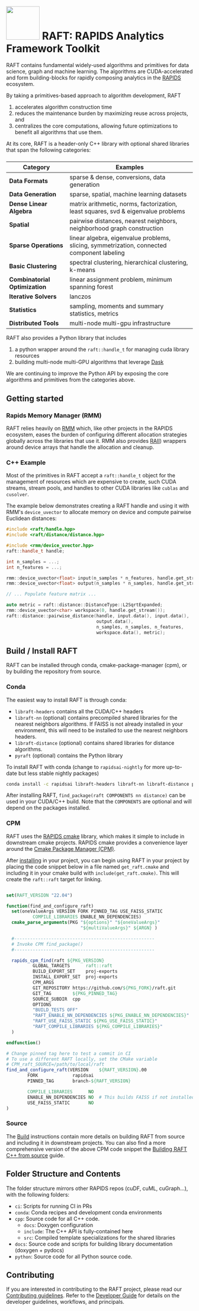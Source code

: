 # <div align="left"><img src="https://rapids.ai/assets/images/rapids_logo.png" width="90px"/>&nbsp;RAFT: RAPIDS Analytics Framework Toolkit</div>

RAFT contains fundamental widely-used algorithms and primitives for data science, graph and machine learning. The algorithms are CUDA-accelerated and form building-blocks for rapidly composing analytics in the [RAPIDS](https://rapids.ai) ecosystem. 

By taking a primitives-based approach to algorithm development, RAFT
1. accelerates algorithm construction time
2. reduces the maintenance burden by maximizing reuse across projects, and
3. centralizes the core computations, allowing future optimizations to benefit all algorithms that use them.

At its core, RAFT is a header-only C++ library with optional shared libraries that span the following categories:

#####
| Category | Examples |
| --- | --- |
| **Data Formats** | sparse & dense, conversions, data generation |
| **Data Generation** | sparse, spatial, machine learning datasets |
| **Dense Linear Algebra** | matrix arithmetic, norms, factorization, least squares, svd & eigenvalue problems |
| **Spatial** | pairwise distances, nearest neighbors, neighborhood graph construction |
| **Sparse Operations** | linear algebra, eigenvalue problems, slicing, symmetrization, connected component labeling |
| **Basic Clustering** | spectral clustering, hierarchical clustering, k-means |
| **Combinatorial Optimization** | linear assignment problem, minimum spanning forest |
| **Iterative Solvers** | lanczos |
| **Statistics** | sampling, moments and summary statistics, metrics |
| **Distributed Tools** | multi-node multi-gpu infrastructure |

RAFT also provides a Python library that includes
1. a python wrapper around the `raft::handle_t` for managing cuda library resources
2. building multi-node multi-GPU algorithms that leverage [Dask](https://dask.org/)

We are continuing to improve the Python API by exposing the core algorithms and primitives from the categories above.

## Getting started

### Rapids Memory Manager (RMM)
RAFT relies heavily on [RMM](https://github.com/rapidsai/rmm) which, 
like other projects in the RAPIDS ecosystem, eases the burden of configuring different allocation strategies globally 
across the libraries that use it. RMM also provides [RAII](https://en.wikipedia.org/wiki/Resource_acquisition_is_initialization)) wrappers around device arrays that handle the allocation and cleanup.

### C++ Example

Most of the primitives in RAFT accept a `raft::handle_t` object for the management of resources which are expensive to create, such CUDA streams, stream pools, and handles to other CUDA libraries like `cublas` and `cusolver`.

The example below demonstrates creating a RAFT handle and using it with RMM's `device_uvector` to allocate memory on device and compute
pairwise Euclidean distances:
```c++
#include <raft/handle.hpp>
#include <raft/distance/distance.hpp>

#include <rmm/device_uvector.hpp>
raft::handle_t handle;

int n_samples = ...;
int n_features = ...;

rmm::device_uvector<float> input(n_samples * n_features, handle.get_stream());
rmm::device_uvector<float> output(n_samples * n_samples, handle.get_stream());

// ... Populate feature matrix ...

auto metric = raft::distance::DistanceType::L2SqrtExpanded;
rmm::device_uvector<char> workspace(0, handle.get_stream());
raft::distance::pairwise_distance(handle, input.data(), input.data(),
                                  output.data(),
                                  n_samples, n_samples, n_features,
                                  workspace.data(), metric);
```

## Build / Install RAFT

RAFT can be installed through conda, cmake-package-manager (cpm), or by building the repository from source. 

### Conda

The easiest way to install RAFT is through conda:
- `libraft-headers` contains all the CUDA/C++ headers
- `libraft-nn` (optional) contains precompiled shared libraries for the nearest neighbors algorithms. If FAISS is not already installed in your environment, this will need to be installed to use the nearest neighbors headers.
- `libraft-distance` (optional) contains shared libraries for distance algorithms.
- `pyraft` (optional) contains the Python library

To install RAFT with conda (change to `rapidsai-nightly` for more up-to-date but less stable nightly packages)
```bash
conda install -c rapidsai libraft-headers libraft-nn libraft-distance pyraft
```

After installing RAFT, `find_package(raft COMPONENTS nn distance)` can be used in your CUDA/C++ build. Note that the `COMPONENTS` are optional and will depend on the packages installed.

### CPM

RAFT uses the [RAPIDS cmake](https://github.com/rapidsai/rapids-cmake) library, which makes it simple to include in downstream cmake projects. RAPIDS cmake provides a convenience layer around the [Cmake Package Manager (CPM)](https://github.com/cpm-cmake/CPM.cmake). 

After [installing](https://github.com/rapidsai/rapids-cmake#installation) in your project, you can begin using RAFT in your project by placing the code snippet below in a file named `get_raft.cmake` and including it in your cmake build with `include(get_raft.cmake)`. This will create the `raft::raft` target for linking.

```cmake

set(RAFT_VERSION "22.04")

function(find_and_configure_raft)
  set(oneValueArgs VERSION FORK PINNED_TAG USE_FAISS_STATIC 
          COMPILE_LIBRARIES ENABLE_NN_DEPENDENCIES)
  cmake_parse_arguments(PKG "${options}" "${oneValueArgs}"
                            "${multiValueArgs}" ${ARGN} )

  #-----------------------------------------------------
  # Invoke CPM find_package()
  #-----------------------------------------------------

  rapids_cpm_find(raft ${PKG_VERSION}
          GLOBAL_TARGETS      raft::raft
          BUILD_EXPORT_SET    proj-exports
          INSTALL_EXPORT_SET  proj-exports
          CPM_ARGS
          GIT_REPOSITORY https://github.com/${PKG_FORK}/raft.git
          GIT_TAG        ${PKG_PINNED_TAG}
          SOURCE_SUBDIR  cpp
          OPTIONS
          "BUILD_TESTS OFF"
          "RAFT_ENABLE_NN_DEPENDENCIES ${PKG_ENABLE_NN_DEPENDENCIES}"
          "RAFT_USE_FAISS_STATIC ${PKG_USE_FAISS_STATIC}"
          "RAFT_COMPILE_LIBRARIES ${PKG_COMPILE_LIBRARIES}"
  )

endfunction()

# Change pinned tag here to test a commit in CI
# To use a different RAFT locally, set the CMake variable
# CPM_raft_SOURCE=/path/to/local/raft
find_and_configure_raft(VERSION    ${RAFT_VERSION}.00
        FORK             rapidsai
        PINNED_TAG       branch-${RAFT_VERSION}

        COMPILE_LIBRARIES      NO
        ENABLE_NN_DEPENDENCIES NO  # This builds FAISS if not installed
        USE_FAISS_STATIC       NO
)
```

### Source

The [Build](BUILD.md) instructions contain more details on building RAFT from source and including it in downstream projects. You can also find a more comprehensive version of the above CPM code snippet the [Building RAFT C++ from source](BUILD.md#build_cxx_source) guide.

## Folder Structure and Contents

The folder structure mirrors other RAPIDS repos (cuDF, cuML, cuGraph...), with the following folders:

- `ci`: Scripts for running CI in PRs
- `conda`: Conda recipes and development conda environments
- `cpp`: Source code for all C++ code. 
  - `docs`: Doxygen configuration
  - `include`: The C++ API is fully-contained here 
  - `src`: Compiled template specializations for the shared libraries
- `docs`: Source code and scripts for building library documentation (doxygen + pydocs)
- `python`: Source code for all Python source code.

## Contributing

If you are interested in contributing to the RAFT project, please read our [Contributing guidelines](CONTRIBUTING.md). Refer to the [Developer Guide](DEVELOPER_GUIDE.md) for details on the developer guidelines, workflows, and principals. 
